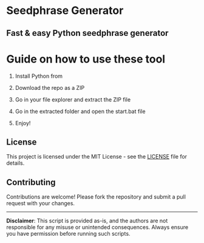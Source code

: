 # Seedphrase Generator   
  
## Fast & easy Python seedphrase generator
  
# Guide on how to use these tool  
  
1. Install Python from 
 
2. Download the repo as a ZIP 

3. Go in your file explorer and extract the ZIP file 
   
4. Go in the extracted folder and open the start.bat file
 
5. Enjoy!  
    
## License 
 
This project is licensed under the MIT License - see the [LICENSE](LICENSE) file for details.      
   
## Contributing 
  
Contributions are welcome! Please fork the repository and submit a pull request with your changes.     
   
---  
   
**Disclaimer**: This script is provided as-is, and the authors are not responsible for any misuse or unintended consequences. Always ensure you have permission before running such scripts.